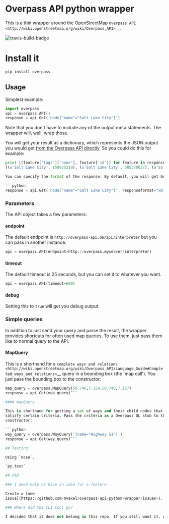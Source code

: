 Overpass API python wrapper
===========================

This is a thin wrapper around the OpenStreetMap `Overpass
API <http://wiki.openstreetmap.org/wiki/Overpass_API>`__.

![travis-build-badge](https://travis-ci.org/mvexel/overpass-api-python-wrapper.svg?branch=master)


Install it
==========

`pip install overpass`

## Usage

Simplest example:

```python
import overpass
api = overpass.API()
response = api.Get('node["name"="Salt Lake City"]')
```

Note that you don't have to include any of the output meta statements.
The wrapper will, well, wrap those.

You will get your result as a dictionary, which represents the
JSON output you would get [from the Overpass API
directly](http://overpass-api.de/output_formats.html#json>). So you
could do this for example:

```python
print [(feature['tags']['name'], feature['id']) for feature in response['elements']]
[(u'Salt Lake City', 150935219), (u'Salt Lake City', 585370637), (u'Salt Lake City', 1615721573)]```

You can specify the format of the response. By default, you will get GeoJSON using the `responseformat` parameter. Alternatives are plain JSON (`json`) and OSM XML (`xml`), as ouput directly by the Overpass API.

```python
response = api.Get('node["name"="Salt Lake City"]', responseformat="xml")
```

### Parameters


The API object takes a few parameters:

#### endpoint

The default endpoint is `http://overpass-api.de/api/interpreter` but
you can pass in another instance:

```python
api = overpass.API(endpoint=http://overpass.myserver/interpreter)
```

#### timeout

The default timeout is 25 seconds, but you can set it to whatever you
want.

```python
api = overpass.API(timeout=600)
```

#### debug

Setting this to `True` will get you debug output.

### Simple queries

In addition to just send your query and parse the result, the wrapper
provides shortcuts for often used map queries. To use them, just pass
them like to normal query to the API.

#### MapQuery

This is a shorthand for a `complete ways and
relations <http://wiki.openstreetmap.org/wiki/Overpass_API/Language_Guide#Completed_ways_and_relations>`__
query in a bounding box (the 'map call'). You just pass the bounding box
to the constructor:

```python
map_query = overpass.MapQuery(50.746,7.154,50.748,7.157)
response = api.Get(map_query)```

#### WayQuery

This is shorthand for getting a set of ways and their child nodes that
satisfy certain criteria. Pass the criteria as a Overpass QL stub to the
constructor:

```python
way_query = overpass.WayQuery('[name="Highway 51"]')
response = api.Get(way_query)```

## Testing

Using `nose`.

`py.test`

## FAQ

### I need help or have an idea for a feature

Create a [new
issue](https://github.com/mvexel/overpass-api-python-wrapper/issues>).

### Where did the CLI tool go?

I decided that it does not belong in this repo. If you still want it, get version 0.4.0 or below.